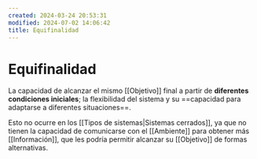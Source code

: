 ```yaml
---
created: 2024-03-24 20:53:31
modified: 2024-07-02 14:06:42
title: Equifinalidad
---
```


# Equifinalidad

La capacidad de alcanzar el mismo [[Objetivo]] final a partir de **diferentes condiciones iniciales**; la flexibilidad del sistema y su ==capacidad para adaptarse a diferentes situaciones==.

Esto no ocurre en los [[Tipos de sistemas|Sistemas cerrados]], ya que no tienen la capacidad de comunicarse con el [[Ambiente]] para obtener más [[Información]], que les podría permitir alcanzar su [[Objetivo]] de formas alternativas.
